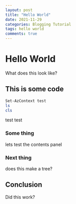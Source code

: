 ```yaml
---
layout: post
title: "Hello World"
date: 2021-11-29
categories: Blogging Tutorial
tags: hello world
comments: true
---
```


# Hello World

What does this look like?

## This is some code

```powershell
Set-AzContext test
ls
cls
```

test test

### Some thing

lets test the contents panel

### Next thing

does this make a tree?

## Conclusion

Did this work?
